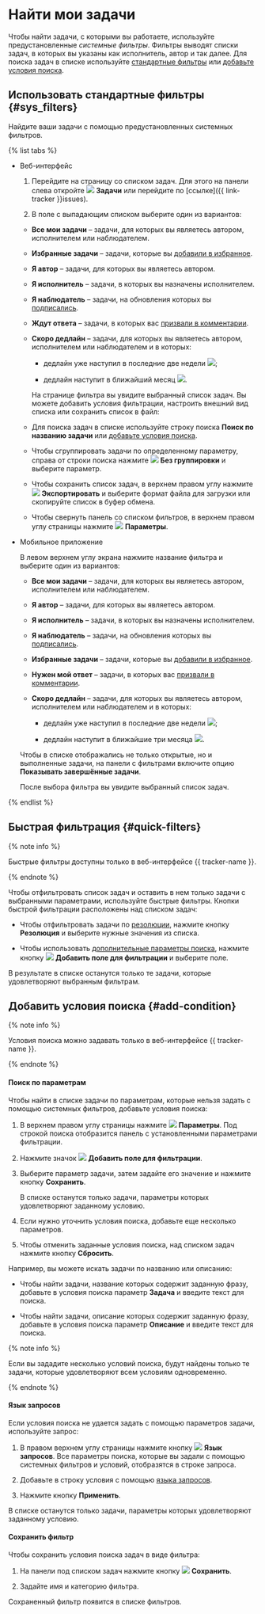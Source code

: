 # Найти мои задачи

Чтобы найти задачи, с которыми вы работаете, используйте предустановленные _системные фильтры_. Фильтры выводят списки задач, в которых вы указаны как исполнитель, автор и так далее. Для поиска задач в списке используйте [стандартные фильтры](#sys_filters) или [добавьте условия поиска](#add-condition).

## Использовать стандартные фильтры {#sys_filters}

Найдите ваши задачи с помощью предустановленных системных фильтров.

{% list tabs %}

- Веб-интерфейс

    1. Перейдите на страницу со списком задач. Для этого на панели слева откройте ![](../../_assets/tracker/svg/tasks.svg) **Задачи** или перейдите по [ссылке]({{ link-tracker }}issues).     

    1. В поле с выпадающим списком выберите один из вариантов:

    * **Все мои задачи** – задачи, для которых вы являетесь автором, исполнителем или наблюдателем.

    * **Избранные задачи** – задачи, которые вы [добавили в избранное](favourites.md#task-fav).

    * **Я автор** – задачи, для которых вы являетесь автором.

    * **Я исполнитель** – задачи, в которых вы назначены исполнителем.

    * **Я наблюдатель** – задачи, на обновления которых вы [подписались](subscribe.md#section_xt5_xrv_jz).

    * **Ждут ответа** – задачи, в которых вас [призвали в комментарии](comments.md#call-comment).

    * **Скоро дедлайн** – задачи, для которых вы являетесь автором, исполнителем или наблюдателем и в которых:
        
      * дедлайн уже наступил в последние две недели ![](../../_assets/tracker/deadline-red.png);
      
      * дедлайн наступит в ближайший месяц ![](../../_assets/tracker/deadline-grey.png).

      На странице фильтра вы увидите выбранный список задач. Вы можете добавить условия фильтрации, настроить внешний вид списка или сохранить список в файл:

    * Для поиска задач в списке используйте строку поиска **Поиск по названию задачи** или [добавьте условия поиска](#add-condition).


    * Чтобы сгруппировать задачи по определенному параметру, справа от строки поиска нажмите ![](../../_assets/tracker/svg/group.svg) **Без группировки** и выберите параметр.


    * Чтобы сохранить список задач, в верхнем правом углу нажмите ![](../../_assets/tracker/svg/icon-export-tasks.svg) **Экспортировать** и выберите формат файла для загрузки или скопируйте список в буфер обмена.

    * Чтобы свернуть панель со списком фильтров, в верхнем правом углу страницы нажмите ![](../../_assets/tracker/svg/icon-parameters.svg) **Параметры**. 

- Мобильное приложение

    В левом верхнем углу экрана нажмите название фильтра и выберите один из вариантов:

    * **Все мои задачи** – задачи, для которых вы являетесь автором, исполнителем или наблюдателем.

    * **Я автор** – задачи, для которых вы являетесь автором.

    * **Я исполнитель** – задачи, в которых вы назначены исполнителем.

    * **Я наблюдатель** – задачи, на обновления которых вы [подписались](subscribe.md#section_xt5_xrv_jz).

    * **Избранные задачи** – задачи, которые вы [добавили в избранное](favourites.md#task-fav).

    * **Нужен мой ответ** – задачи, в которых вас [призвали в комментарии](comments.md#call-comment).

    * **Скоро дедлайн** – задачи, для которых вы являетесь автором, исполнителем или наблюдателем и в которых:
        
      * дедлайн уже наступил в последние две недели ![](../../_assets/tracker/deadline-red.png);
          
      * дедлайн наступит в ближайшие три месяца ![](../../_assets/tracker/deadline-grey.png).

    Чтобы в списке отображались не только открытые, но и выполненные задачи, на панели с фильтрами включите опцию **Показывать завершённые задачи**.

    После выбора фильтра вы увидите выбранный список задач.

{% endlist %}

## Быстрая фильтрация {#quick-filters}

{% note info %}

Быстрые фильтры доступны только в веб-интерфейсе {{ tracker-name }}.

{% endnote %}

Чтобы отфильтровать список задач и оставить в нем только задачи с выбранными параметрами, используйте быстрые фильтры. Кнопки быстрой фильтрации расположены над списком задач:

 * Чтобы отфильтровать задачи по [резолюции](../manager/create-resolution.md), нажмите кнопку **Резолюция** и выберите нужные значения из списка.

 * Чтобы использовать [дополнительные параметры поиска](#add-condition), нажмите кнопку ![](../../_assets/tracker/svg/add-filter.svg) **Добавить поле для фильтрации** и выберите поле.

В результате в списке останутся только те задачи, которые удовлетворяют выбранным фильтрам.

## Добавить условия поиска {#add-condition}

{% note info %}

Условия поиска можно задавать только в веб-интерфейсе {{ tracker-name }}.

{% endnote %}

#### Поиск по параметрам

Чтобы найти в списке задачи по параметрам, которые нельзя задать с помощью системных фильтров, добавьте условия поиска:

1. В верхнем правом углу страницы нажмите ![](../../_assets/tracker/svg/icon-parameters.svg) **Параметры**. Под строкой поиска отобразится панель с установленными параметрами фильтрации.

1. Нажмите значок ![](../../_assets/tracker/svg/add-filter.svg) **Добавить поле для фильтрации**.  

1. Выберите параметр задачи, затем задайте его значение и нажмите кнопку **Сохранить**. 

    В списке останутся только задачи, параметры которых удовлетворяют заданному условию.


1. Если нужно уточнить условия поиска, добавьте еще несколько параметров.

1. Чтобы отменить заданные условия поиска, над списком задач нажмите кнопку **Сбросить**.

Например, вы можете искать задачи по названию или описанию: 

* Чтобы найти задачи, название которых содержит заданную фразу, добавьте в условия поиска параметр **Задача** и введите текст для поиска.

* Чтобы найти задачи, описание которых содержит заданную фразу, добавьте в условия поиска параметр **Описание** и введите текст для поиска.


{% note info %}

Если вы зададите несколько условий поиска, будут найдены только те задачи, которые удовлетворяют всем условиям одновременно.

{% endnote %}

#### Язык запросов

Если условия поиска не удается задать с помощью параметров задачи, используйте запрос:

1. В правом верхнем углу страницы нажмите кнопку ![](../../_assets/tracker/svg/query-language.svg) **Язык запросов**. Все параметры поиска, которые вы задали с помощью системных фильтров и условий, отобразятся в строке запроса.

1. Добавьте в строку условия с помощью [языка запросов](query-filter.md).

1. Нажмите кнопку **Применить**. 

В списке останутся только задачи, параметры которых удовлетворяют заданному условию.

#### Сохранить фильтр

Чтобы сохранить условия поиска задач в виде фильтра:

1. На панели под списком задач нажмите кнопку ![](../../_assets/tracker/svg/save-filter.svg) **Сохранить**.

1. Задайте имя и категорию фильтра. 

Сохраненный фильтр появится в списке фильтров.
